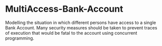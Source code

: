 # MultiAccess-Bank-Account
Modelling the situation in which different persons have access to a single Bank Account. Many security measures should be taken to prevent traces of execution that would be fatal to the account using concurrent programming.
